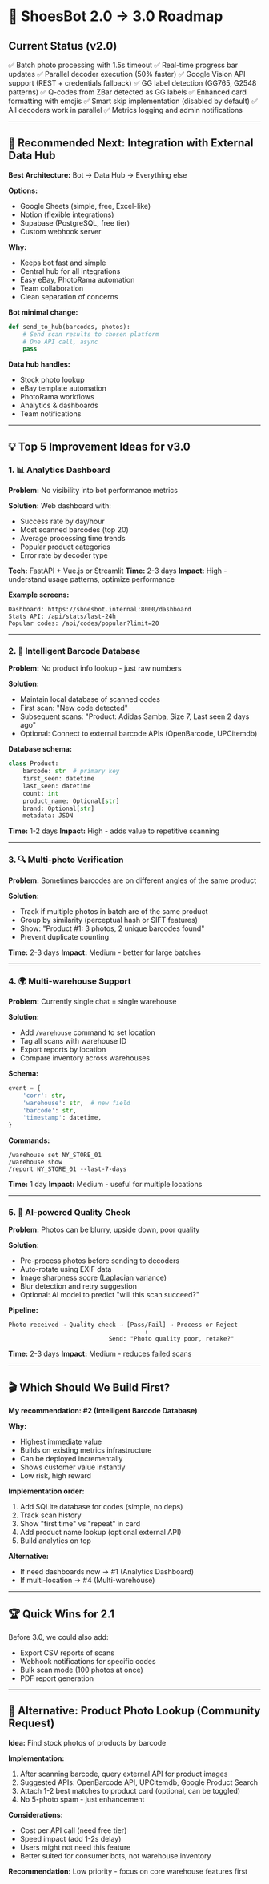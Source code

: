 # 🚀 ShoesBot 2.0 → 3.0 Roadmap

## Current Status (v2.0)
✅ Batch photo processing with 1.5s timeout
✅ Real-time progress bar updates
✅ Parallel decoder execution (50% faster)
✅ Google Vision API support (REST + credentials fallback)
✅ GG label detection (GG765, G2548 patterns)
✅ Q-codes from ZBar detected as GG labels
✅ Enhanced card formatting with emojis
✅ Smart skip implementation (disabled by default)
✅ All decoders work in parallel
✅ Metrics logging and admin notifications

---

## 🎯 Recommended Next: Integration with External Data Hub

**Best Architecture:** Bot → Data Hub → Everything else

**Options:**
- Google Sheets (simple, free, Excel-like)
- Notion (flexible integrations)
- Supabase (PostgreSQL, free tier)
- Custom webhook server

**Why:**
- Keeps bot fast and simple
- Central hub for all integrations
- Easy eBay, PhotoRama automation
- Team collaboration
- Clean separation of concerns

**Bot minimal change:**
```python
def send_to_hub(barcodes, photos):
    # Send scan results to chosen platform
    # One API call, async
    pass
```

**Data hub handles:**
- Stock photo lookup
- eBay template automation
- PhotoRama workflows
- Analytics & dashboards
- Team notifications

---

## 💡 Top 5 Improvement Ideas for v3.0

### 1. 📊 Analytics Dashboard
**Problem:** No visibility into bot performance metrics

**Solution:** Web dashboard with:
- Success rate by day/hour
- Most scanned barcodes (top 20)
- Average processing time trends
- Popular product categories
- Error rate by decoder type

**Tech:** FastAPI + Vue.js or Streamlit
**Time:** 2-3 days
**Impact:** High - understand usage patterns, optimize performance

**Example screens:**
```
Dashboard: https://shoesbot.internal:8000/dashboard
Stats API: /api/stats/last-24h
Popular codes: /api/codes/popular?limit=20
```

---

### 2. 🧠 Intelligent Barcode Database
**Problem:** No product info lookup - just raw numbers

**Solution:** 
- Maintain local database of scanned codes
- First scan: "New code detected"
- Subsequent scans: "Product: Adidas Samba, Size 7, Last seen 2 days ago"
- Optional: Connect to external barcode APIs (OpenBarcode, UPCitemdb)

**Database schema:**
```python
class Product:
    barcode: str  # primary key
    first_seen: datetime
    last_seen: datetime
    count: int
    product_name: Optional[str]
    brand: Optional[str]
    metadata: JSON
```

**Time:** 1-2 days
**Impact:** High - adds value to repetitive scanning

---

### 3. 🔍 Multi-photo Verification
**Problem:** Sometimes barcodes are on different angles of the same product

**Solution:**
- Track if multiple photos in batch are of the same product
- Group by similarity (perceptual hash or SIFT features)
- Show: "Product #1: 3 photos, 2 unique barcodes found"
- Prevent duplicate counting

**Time:** 2-3 days
**Impact:** Medium - better for large batches

---

### 4. 🌍 Multi-warehouse Support
**Problem:** Currently single chat = single warehouse

**Solution:**
- Add `/warehouse` command to set location
- Tag all scans with warehouse ID
- Export reports by location
- Compare inventory across warehouses

**Schema:**
```python
event = {
    'corr': str,
    'warehouse': str,  # new field
    'barcode': str,
    'timestamp': datetime,
}
```

**Commands:**
```
/warehouse set NY_STORE_01
/warehouse show
/report NY_STORE_01 --last-7-days
```

**Time:** 1 day
**Impact:** Medium - useful for multiple locations

---

### 5. 🎯 AI-powered Quality Check
**Problem:** Photos can be blurry, upside down, poor quality

**Solution:**
- Pre-process photos before sending to decoders
- Auto-rotate using EXIF data
- Image sharpness score (Laplacian variance)
- Blur detection and retry suggestion
- Optional: AI model to predict "will this scan succeed?"

**Pipeline:**
```
Photo received → Quality check → [Pass/Fail] → Process or Reject
                                      ↓
                            Send: "Photo quality poor, retake?"
```

**Time:** 2-3 days
**Impact:** Medium - reduces failed scans

---

## 🎬 Which Should We Build First?

**My recommendation: #2 (Intelligent Barcode Database)**

**Why:**
- Highest immediate value
- Builds on existing metrics infrastructure
- Can be deployed incrementally
- Shows customer value instantly
- Low risk, high reward

**Implementation order:**
1. Add SQLite database for codes (simple, no deps)
2. Track scan history
3. Show "first time" vs "repeat" in card
4. Add product name lookup (optional external API)
5. Build analytics on top

**Alternative:**
- If need dashboards now → #1 (Analytics Dashboard)
- If multi-location → #4 (Multi-warehouse)

---

## 🏆 Quick Wins for 2.1

Before 3.0, we could also add:
- Export CSV reports of scans
- Webhook notifications for specific codes
- Bulk scan mode (100 photos at once)
- PDF report generation

---

## 🎯 Alternative: Product Photo Lookup (Community Request)

**Idea:** Find stock photos of products by barcode

**Implementation:**
1. After scanning barcode, query external API for product images
2. Suggested APIs: OpenBarcode API, UPCitemdb, Google Product Search
3. Attach 1-2 best matches to product card (optional, can be toggled)
4. No 5-photo spam - just enhancement

**Considerations:**
- Cost per API call (need free tier)
- Speed impact (add 1-2s delay)
- Users might not need this feature
- Better suited for consumer bots, not warehouse inventory

**Recommendation:** Low priority - focus on core warehouse features first

